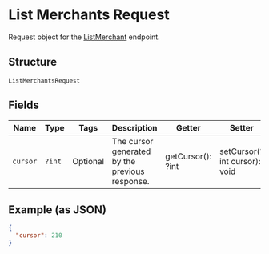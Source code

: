 
# List Merchants Request

Request object for the [ListMerchant](#endpoint-listmerchant) endpoint.

## Structure

`ListMerchantsRequest`

## Fields

| Name | Type | Tags | Description | Getter | Setter |
|  --- | --- | --- | --- | --- | --- |
| `cursor` | `?int` | Optional | The cursor generated by the previous response. | getCursor(): ?int | setCursor(?int cursor): void |

## Example (as JSON)

```json
{
  "cursor": 210
}
```

